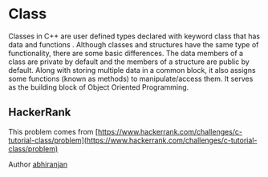 # Class

Classes in C++ are user defined types declared with keyword class that has data and functions . Although classes and structures have the same type of functionality, there are some basic differences. The data members of a class are private by default and the members of a structure are public by default. Along with storing multiple data in a common block, it also assigns some functions (known as methods) to manipulate/access them. It serves as the building block of Object Oriented Programming.

## HackerRank

This problem comes from [https://www.hackerrank.com/challenges/c-tutorial-class/problem](https://www.hackerrank.com/challenges/c-tutorial-class/problem)

Author [abhiranjan](https://www.hackerrank.com/abhiranjan)